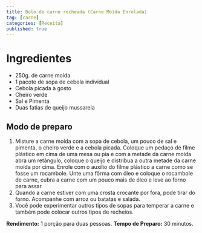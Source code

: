 ```yaml
---
title: Bolo de carne recheada (Carne Moída Enrolada)
tag: [carne]
categories: [Receita]
published: true
---
```


# Ingredientes

- 250g. de carne moída
- 1 pacote de sopa de cebola individual
- Cebola picada a gosto
- Cheiro verde
- Sal e Pimenta
- Duas fatias de queijo mussarela

## Modo de preparo

1. Misture a carne moída com a sopa de cebola, um pouco de sal e pimenta, o cheiro verde e a cebola picada. Coloque um pedaço de filme plástico em cima de uma mesa ou pia e com a metade da carne moída abra um retângulo, coloque o queijo e distribua a outra metade da carne moída por cima.  Enrole com o auxílio do filme plástico a carne como se fosse um rocambole. Unte uma fôrma com óleo e coloque o rocambole de carne, cubra a carne com um pouco mais de óleo e leve ao forno para assar.
1. Quando a carne estiver com uma crosta crocante por fora, pode tirar do forno. Acompanhe com arroz ou batatas e salada.
1. Você pode experimentar outros tipos de sopas para temperar a carne e também pode colocar outros tipos de recheios.

**Rendimento:** 1 porção para duas pessoas.
**Tempo de Preparo:** 30 minutos.
